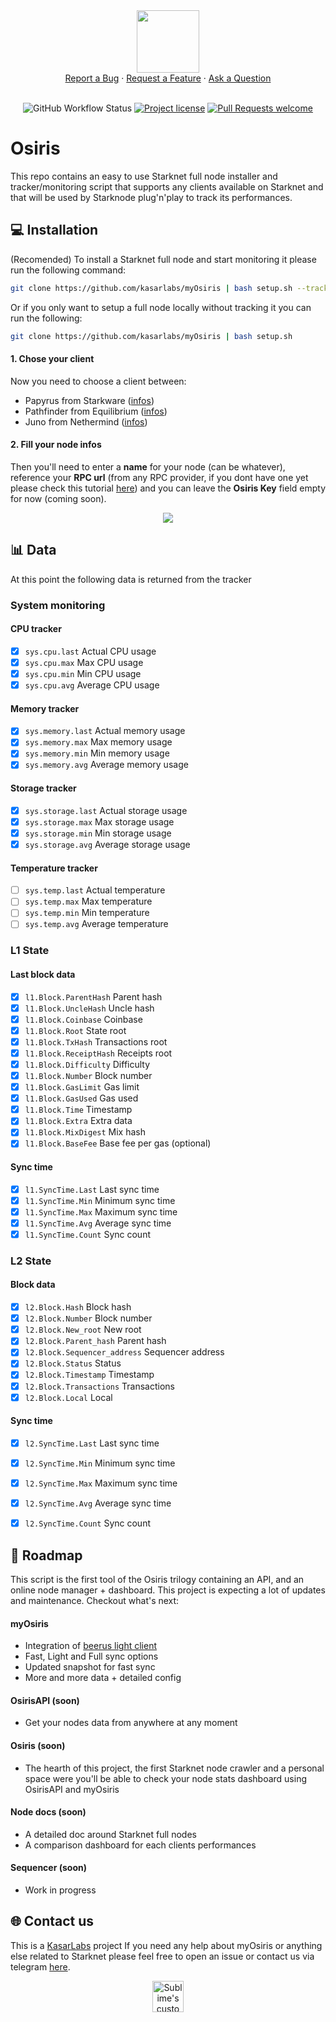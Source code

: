 <div align="center">
  <img src="https://i.ibb.co/bPKp1wb/osiris.png" height="100" width="100">
  <br />
  <a href="https://github.com/kasarlabs/osiris/issues/new?assignees=&labels=bug&template=01_BUG_REPORT.md&title=bug%3A+">Report a Bug</a>
  ·
  <a href="https://github.com/kasarlabs/osiris/issues/new?assignees=&labels=enhancement&template=02_FEATURE_REQUEST.md&title=feat%3A+">Request a Feature</a>
  ·
  <a href="https://github.com/kasarlabs/osiris/discussions">Ask a Question</a>
</div>

<div align="center">
<br />

![GitHub Workflow Status](https://img.shields.io/github/actions/workflow/status/kasarlabs/osiris/ci.yml?branch=main)
[![Project license](https://img.shields.io/github/license/kasarlabs/osiris.svg?style=flat-square)](LICENSE)
[![Pull Requests welcome](https://img.shields.io/badge/PRs-welcome-ff69b4.svg?style=flat-square)](https://github.com/kasarlabs/osiris/issues?q=is%3Aissue+is%3Aopen+label%3A%22help+wanted%22)

</div>

# Osiris

This repo contains an easy to use Starknet full node installer and tracker/monitoring script that supports any clients available on Starknet and that will be used by Starknode plug'n'play to track its performances.

## 💻 Installation

(Recomended) To install a Starknet full node and start monitoring it please run the following command:
```bash
git clone https://github.com/kasarlabs/myOsiris | bash setup.sh --track
```
Or if you only want to setup a full node locally without tracking it you can run the following:
```bash
git clone https://github.com/kasarlabs/myOsiris | bash setup.sh
```

#### 1. Chose your client
Now you need to choose a client between:
- Papyrus from Starkware ([infos](https://github.com/starkware-libs/papyrus))
- Pathfinder from Equilibrium ([infos](https://github.com/eqlabs/pathfinder))
- Juno from Nethermind ([infos](https://github.com/NethermindEth/juno))

#### 2. Fill your node infos
Then you'll need to enter a **name** for your node (can be whatever), reference your **RPC url** (from any RPC provider, if you dont have one yet please check this tutorial [here](https://blog.infura.io/post/getting-started-with-infuras-ethereum-api)) and you can leave the **Osiris Key** field empty for now (coming soon).

<div align="center">
  <img src="https://s10.gifyu.com/images/Capture-video-du-05-04-2023-04_57_12.gif">
</div>

## 📊 Data

At this point the following data is returned from the tracker

### System monitoring
#### CPU tracker
* [X]  `sys.cpu.last` Actual CPU usage
* [X]  `sys.cpu.max` Max CPU usage
* [X]  `sys.cpu.min` Min CPU usage
* [X]  `sys.cpu.avg` Average CPU usage
#### Memory tracker
* [X]  `sys.memory.last` Actual memory usage
* [X]  `sys.memory.max` Max memory usage
* [X]  `sys.memory.min` Min memory usage
* [X]  `sys.memory.avg` Average memory usage
#### Storage tracker
* [X]  `sys.storage.last` Actual storage usage
* [X]  `sys.storage.max` Max storage usage
* [X]  `sys.storage.min` Min storage usage
* [X]  `sys.storage.avg` Average storage usage
#### Temperature tracker
* [ ]  `sys.temp.last` Actual temperature
* [ ]  `sys.temp.max` Max temperature
* [ ]  `sys.temp.min` Min temperature
* [ ]  `sys.temp.avg` Average temperature

### L1 State

#### Last block data
* [X]  `l1.Block.ParentHash` Parent hash
* [X]  `l1.Block.UncleHash` Uncle hash
* [X]  `l1.Block.Coinbase` Coinbase
* [X]  `l1.Block.Root` State root
* [X]  `l1.Block.TxHash` Transactions root
* [X]  `l1.Block.ReceiptHash` Receipts root
* [X]  `l1.Block.Difficulty` Difficulty
* [X]  `l1.Block.Number` Block number
* [X]  `l1.Block.GasLimit` Gas limit
* [X]  `l1.Block.GasUsed` Gas used
* [X]  `l1.Block.Time` Timestamp
* [X]  `l1.Block.Extra` Extra data
* [X]  `l1.Block.MixDigest` Mix hash
* [X]  `l1.Block.BaseFee` Base fee per gas (optional)
#### Sync time
* [X]  `l1.SyncTime.Last` Last sync time
* [X]  `l1.SyncTime.Min` Minimum sync time
* [X]  `l1.SyncTime.Max` Maximum sync time
* [X]  `l1.SyncTime.Avg` Average sync time
* [X]  `l1.SyncTime.Count` Sync count

### L2 State
#### Block data
* [X]   `l2.Block.Hash` Block hash
* [X]   `l2.Block.Number` Block number
* [X]   `l2.Block.New_root` New root
* [X]   `l2.Block.Parent_hash` Parent hash
* [X]   `l2.Block.Sequencer_address` Sequencer address
* [X]  `l2.Block.Status` Status
* [X]  `l2.Block.Timestamp` Timestamp
* [X]  `l2.Block.Transactions` Transactions
* [X]  `l2.Block.Local` Local
#### Sync time
* [X]  `l2.SyncTime.Last` Last sync time
* [X]  `l2.SyncTime.Min` Minimum sync time
* [X]  `l2.SyncTime.Max` Maximum sync time
* [X]  `l2.SyncTime.Avg` Average sync time
* [X]  `l2.SyncTime.Count` Sync count


## 📍 Roadmap

This script is the first tool of the Osiris trilogy containing an API, and an online node manager + dashboard. This project is expecting a lot of updates and maintenance. Checkout what's next:

#### myOsiris
- Integration of [beerus light client]()
- Fast, Light and Full sync options
- Updated snapshot for fast sync
- More and more data + detailed config
#### OsirisAPI (soon)
- Get your nodes data from anywhere at any moment
#### Osiris (soon)
- The hearth of this project, the first Starknet node crawler and a personal space were you'll be able to check your node stats dashboard using OsirisAPI and myOsiris
#### Node docs (soon)
- A detailed doc around Starknet full nodes
- A comparison dashboard for each clients performances
#### Sequencer (soon)
- Work in progress

## 🌐 Contact us

This is a [KasarLabs](https://twitter.com/kasarlabs) project If you need any help about myOsiris or anything else related to Starknet please feel free to open an issue or contact us via telegram [here](https://t.me/antiyro).

<p align="center">
  <img src="https://i.ibb.co/BNjdJdg/Kasarlabs-logo.png" height="50" width="50" alt="Sublime's custom image"/>
</p>